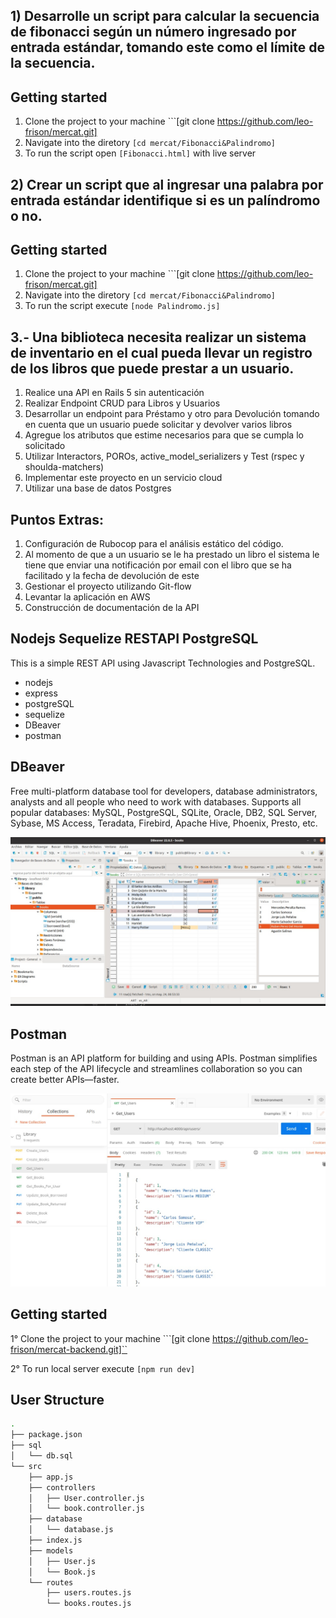 ## 1) Desarrolle un script para calcular la secuencia de fibonacci según un número ingresado por entrada estándar, tomando este como el límite de la secuencia.

## Getting started
1. Clone the project to your machine ```[git clone https://github.com/leo-frison/mercat.git]
2. Navigate into the diretory ```[cd mercat/Fibonacci&Palindromo]```
3. To run the script open ```[Fibonacci.html]``` with live server

## 2) Crear un script que al ingresar una palabra por entrada estándar identifique si es un palíndromo o no.

## Getting started
1. Clone the project to your machine ```[git clone https://github.com/leo-frison/mercat.git]
2. Navigate into the diretory ```[cd mercat/Fibonacci&Palindromo]```
3. To run the script execute  ```[node Palindromo.js]```


## 3.- Una biblioteca necesita realizar un sistema de inventario en el cual pueda llevar un registro de los libros que puede prestar a un usuario.
1. Realice una API en Rails 5 sin autenticación
2. Realizar Endpoint CRUD para Libros y Usuarios
3. Desarrollar un endpoint para Préstamo y otro para Devolución tomando en cuenta
que un usuario puede solicitar y devolver varios libros
4. Agregue los atributos que estime necesarios para que se cumpla lo solicitado
5. Utilizar Interactors, POROs, active_model_serializers y Test (rspec y
shoulda-matchers)
6. Implementar este proyecto en un servicio cloud
7. Utilizar una base de datos Postgres
## Puntos Extras:
1. Configuración de Rubocop para el análisis estático del código.
2. Al momento de que a un usuario se le ha prestado un libro el sistema le tiene que
enviar una notificación por email con el libro que se ha facilitado y la fecha de
devolución de este
3. Gestionar el proyecto utilizando Git-flow
4. Levantar la aplicación en AWS
5. Construcción de documentación de la API


## Nodejs Sequelize RESTAPI PostgreSQL

This is a simple REST API using Javascript Technologies and PostgreSQL.

- nodejs
- express
- postgreSQL
- sequelize
- DBeaver
- postman

## DBeaver
Free multi-platform database tool for developers, database administrators, analysts and all people who need to work with databases. Supports all popular databases: MySQL, PostgreSQL, SQLite, Oracle, DB2, SQL Server, Sybase, MS Access, Teradata, Firebird, Apache Hive, Phoenix, Presto, etc.

![](./docs/DBeaver.jpeg)

## Postman
Postman is an API platform for building and using APIs. Postman simplifies each step of the API lifecycle and streamlines collaboration so you can create better APIs—faster.

![](./docs/postman-collection.jpeg)


## Getting started
1° Clone the project to your machine ```[git clone https://github.com/leo-frison/mercat-backend.git]``

2° To run local server execute ```[npm run dev]```


## User Structure

```bash
.
├── package.json
├── sql
│   └── db.sql
└── src
    ├── app.js
    ├── controllers
    │   ├── User.controller.js
    │   └── book.controller.js
    ├── database
    │   └── database.js
    ├── index.js
    ├── models
    │   ├── User.js
    │   └── Book.js
    └── routes
        ├── users.routes.js
        └── books.routes.js

```